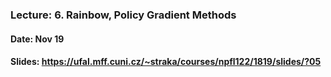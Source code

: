 ### Lecture: 6. Rainbow, Policy Gradient Methods
#### Date: Nov 19
#### Slides: https://ufal.mff.cuni.cz/~straka/courses/npfl122/1819/slides/?05
